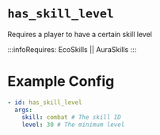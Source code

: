 # `has_skill_level`

Requires a player to have a certain skill level

:::infoRequires:
EcoSkills || AuraSkills
:::

# Example Config
```yaml
- id: has_skill_level
  args:
    skill: combat # The skill ID
    level: 30 # The minimum level
```
